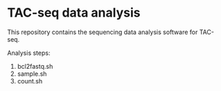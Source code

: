 # TAC-seq data analysis

This repository contains the sequencing data analysis software for TAC-seq.

Analysis steps:
1. bcl2fastq.sh
2. sample.sh
3. count.sh
